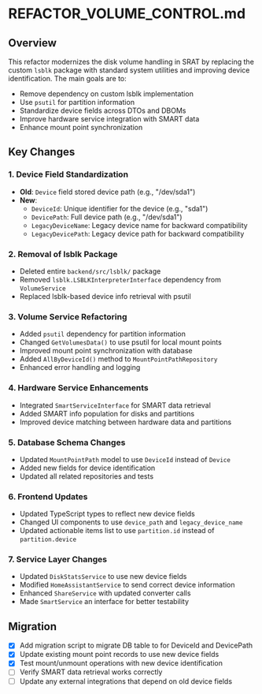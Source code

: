 # REFACTOR_VOLUME_CONTROL.md

## Overview

This refactor modernizes the disk volume handling in SRAT by replacing the custom `lsblk` package with standard system utilities and improving device identification. The main goals are to:
- Remove dependency on custom lsblk implementation
- Use `psutil` for partition information
- Standardize device fields across DTOs and DBOMs
- Improve hardware service integration with SMART data
- Enhance mount point synchronization

## Key Changes

### 1. Device Field Standardization

- **Old**: `Device` field stored device path (e.g., "/dev/sda1")
- **New**:
  - `DeviceId`: Unique identifier for the device (e.g., "sda1")
  - `DevicePath`: Full device path (e.g., "/dev/sda1")
  - `LegacyDeviceName`: Legacy device name for backward compatibility
  - `LegacyDevicePath`: Legacy device path for backward compatibility

### 2. Removal of lsblk Package

- Deleted entire `backend/src/lsblk/` package
- Removed `lsblk.LSBLKInterpreterInterface` dependency from `VolumeService`
- Replaced lsblk-based device info retrieval with psutil

### 3. Volume Service Refactoring

- Added `psutil` dependency for partition information
- Changed `GetVolumesData()` to use psutil for local mount points
- Improved mount point synchronization with database
- Added `AllByDeviceId()` method to `MountPointPathRepository`
- Enhanced error handling and logging

### 4. Hardware Service Enhancements

- Integrated `SmartServiceInterface` for SMART data retrieval
- Added SMART info population for disks and partitions
- Improved device matching between hardware data and partitions

### 5. Database Schema Changes

- Updated `MountPointPath` model to use `DeviceId` instead of `Device`
- Added new fields for device identification
- Updated all related repositories and tests

### 6. Frontend Updates

- Updated TypeScript types to reflect new device fields
- Changed UI components to use `device_path` and `legacy_device_name`
- Updated actionable items list to use `partition.id` instead of `partition.device`

### 7. Service Layer Changes

- Updated `DiskStatsService` to use new device fields
- Modified `HomeAssistantService` to send correct device information
- Enhanced `ShareService` with updated converter calls
- Made `SmartService` an interface for better testability

## Migration

- [X] Add migration script to migrate DB table to for DeviceId and DevicePath
- [X] Update existing mount point records to use new device fields
- [X] Test mount/unmount operations with new device identification
- [ ] Verify SMART data retrieval works correctly
- [ ] Update any external integrations that depend on old device fields
